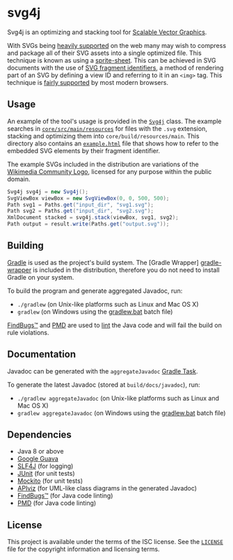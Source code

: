 # svg4j

Svg4j is an optimizing and stacking tool for [Scalable Vector Graphics][svg].

With SVGs being [heavily supported][caniuse-svg] on the web many may wish to
compress and package all of their SVG assets into a single optimized file. This
technique is known as using a [sprite-sheet][spritesheet]. This can be achieved
in SVG documents with the use of [SVG fragment identifiers][svg-fragments], a
method of rendering part of an SVG by defining a view ID and referring to it in
an `<img>` tag. This technique is [fairly supported][caniuse-svg-fragment] by
most modern browsers.

## Usage

An example of the tool's usage is provided in the
[`Svg4j`](core/src/main/java/com/mikebull94/svg4j/Svg4j.java) class. The example
searches in [`core/src/main/resources`](core/src/main/resources) for files with
the `.svg` extension, stacking and optimizing them into
`core/build/resources/main`. This directory also contains an
[`example.html`](core/src/main/resources/example.html) file that shows how to
refer to the embedded SVG elements by their fragment identifier.

The example SVGs included in the distribution are variations of the [Wikimedia
Community Logo][wikimedia-community-logo], licensed for any purpose within the
public domain.

```java
Svg4j svg4j = new Svg4j();
SvgViewBox viewBox = new SvgViewBox(0, 0, 500, 500);
Path svg1 = Paths.get("input_dir", "svg1.svg");
Path svg2 = Paths.get("input_dir", "svg2.svg");
XmlDocument stacked = svg4j.stack(viewBox, svg1, svg2);
Path output = result.write(Paths.get("output.svg"));
```

## Building

[Gradle][gradle] is used as the project's build system. The [Gradle Wrapper]
[gradle-wrapper] is included in the distribution, therefore you do not need to
install Gradle on your system.

To build the program and generate aggregated Javadoc, run:

* `./gradlew` (on Unix-like platforms such as Linux and Mac OS X)
* `gradlew` (on Windows using the [gradlew.bat](gradlew.bat) batch file)

[FindBugs™][findbugs] and [PMD][pmd] are used to [lint][lint] the Java code and
will fail the build on rule violations.

## Documentation

Javadoc can be generated with the `aggregateJavadoc` [Gradle Task][gradle-task].

To generate the latest Javadoc (stored at `build/docs/javadoc`), run:

* `./gradlew aggregateJavadoc` (on Unix-like platforms such as Linux and Mac OS
X)
* `gradlew aggregateJavadoc` (on Windows using the [gradlew.bat](gradlew.bat)
batch file)

## Dependencies

* Java 8 or above
* [Google Guava][guava]
* [SLF4J][slf4j] (for logging)
* [JUnit][junit] (for unit tests)
* [Mockito][mockito] (for unit tests)
* [APIviz][apiviz] (for UML-like class diagrams in the generated Javadoc)
* [FindBugs™][findbugs] (for Java code linting)
* [PMD][pmd] (for Java code linting)

## License

This project is available under the terms of the ISC license. See the
[`LICENSE`](LICENSE) file for the copyright information and licensing terms.

[svg]: https://www.w3.org/Graphics/SVG/
[caniuse-svg]: http://caniuse.com/#feat=svg
[spritesheet]: https://css-tricks.com/css-sprites/
[svg-fragments]: https://css-tricks.com/svg-fragment-identifiers-work/
[caniuse-svg-fragment]: http://caniuse.com/#feat=svg-fragment
[wikimedia-community-logo]: https://commons.wikimedia.org/wiki/File:Wikimedia_Community_Logo.svg
[gradle]: https://gradle.org/
[gradle-wrapper]: https://docs.gradle.org/current/userguide/gradle_wrapper.html
[gradle-task]: https://docs.gradle.org/current/dsl/org.gradle.api.Task.html
[findbugs]: http://findbugs.sourceforge.net/
[pmd]: https://pmd.github.io/
[lint]: https://en.wikipedia.org/wiki/Lint_%28software%29
[mockito]: http://mockito.org/
[guava]: https://github.com/google/guava
[slf4j]: http://slf4j.org/
[junit]: http://junit.org/
[apiviz]: https://github.com/grahamedgecombe/apiviz
